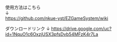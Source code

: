 使用方法はこちら  
↓  
https://github.com/nkue-yst/EZGameSystem/wiki

ダウンロードリンク
↓
https://drive.google.com/uc?id=1NquO1c6OxzjUSX3pfsDvb54MFzK4r7La
